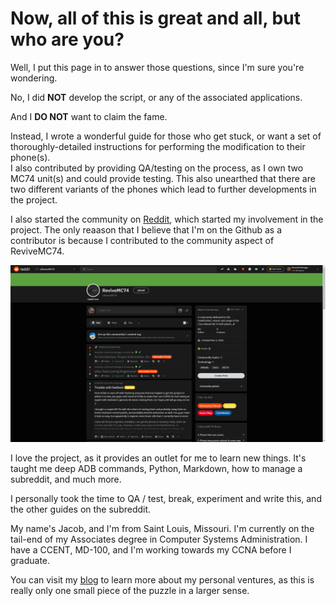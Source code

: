 # Now, all of this is great and all, but who are you?

Well, I put this page in to answer those questions, since I'm sure you're wondering.

No, I did **NOT** develop the script, or any of the associated applications. 

And I **DO NOT** want to claim the fame.

Instead, I wrote a wonderful guide for those who get stuck, or want a set of thoroughly-detailed instructions for performing the modification to their phone(s).
<br>I also contributed by providing QA/testing on the process, as I own two MC74 unit(s) and could provide testing. This also unearthed that there are two different variants of the phones which lead to further developments in the project.

I also started the community on [Reddit](https://reddit.com/r/ReviveMC74), which started my involvement in the project. The only reaason that I believe that I'm on the Github as a contributor is because I contributed to the community aspect of ReviveMC74.

![Redditpicture](img/reddit.png)

I love the project, as it provides an outlet for me to learn new things. It's taught me deep ADB commands, Python, Markdown, how to manage a subreddit, and much more.

I personally took the time to QA / test, break, experiment and write this, and the other guides on the subreddit.

My name's Jacob, and I'm from Saint Louis, Missouri. I'm currently on the tail-end of my Associates degree in Computer Systems Administration. I have a CCENT, MD-100, and I'm working towards my CCNA before I graduate.

You can visit my [blog](https://phoenixnet.tech) to learn more about my personal ventures, as this is really only one small piece of the puzzle in a larger sense.